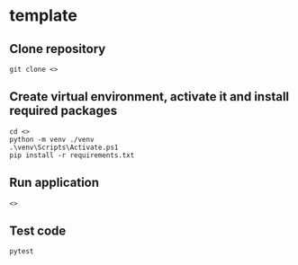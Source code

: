 # template

## Clone repository

```
git clone <>
```

## Create virtual environment, activate it and install required packages

```
cd <>
python -m venv ./venv
.\venv\Scripts\Activate.ps1
pip install -r requirements.txt
```

## Run application

```
<>
```

## Test code

```
pytest
```
